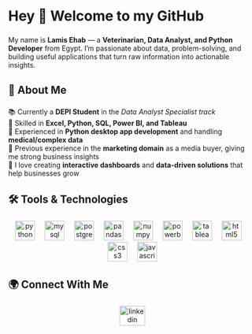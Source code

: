 <h1 align="left">Hey 👋 Welcome to my GitHub</h1>

###

<p align="left">
  My name is <strong>Lamis Ehab</strong> — a <strong>Veterinarian, Data Analyst, and Python Developer</strong> from Egypt.  
  I’m passionate about data, problem-solving, and building useful applications that turn raw information into actionable insights.  
</p>

###

<h2 align="left">🔹 About Me</h2>

###

<p align="left">
  📚 Currently a <strong>DEPI Student</strong> in the <em>Data Analyst Specialist track</em><br>
  🎯 Skilled in <strong>Excel, Python, SQL, Power BI, and Tableau</strong><br>
  🎯 Experienced in <strong>Python desktop app development</strong> and handling <strong>medical/complex data</strong><br>
  🎯 Previous experience in the <strong>marketing domain</strong> as a media buyer, giving me strong business insights<br>
  🚀 I love creating <strong>interactive dashboards</strong> and <strong>data-driven solutions</strong> that help businesses grow
</p>

###

<h2 align="left">🛠️ Tools & Technologies</h2>

###

<div align="center">
  <img src="https://cdn.jsdelivr.net/gh/devicons/devicon/icons/python/python-original.svg" height="40" alt="python logo" />
  <img width="12" />
  <img src="https://cdn.jsdelivr.net/gh/devicons/devicon/icons/mysql/mysql-original.svg" height="40" alt="mysql logo" />
  <img width="12" />
  <img src="https://cdn.jsdelivr.net/gh/devicons/devicon/icons/postgresql/postgresql-original.svg" height="40" alt="postgresql logo" />
  <img width="12" />
  <img src="https://cdn.jsdelivr.net/gh/devicons/devicon/icons/pandas/pandas-original.svg" height="40" alt="pandas logo" />
  <img width="12" />
  <img src="https://cdn.jsdelivr.net/gh/devicons/devicon/icons/numpy/numpy-original.svg" height="40" alt="numpy logo" />
  <img width="12" />
  <img src="https://cdn.jsdelivr.net/gh/devicons/devicon/icons/powerbi/powerbi-original.svg" height="40" alt="powerbi logo" />
  <img width="12" />
  <img src="https://github.com/devicons/devicon/tree/v2.17.0/icons/tableau/tableau-original.svg" height="40" alt="tableau logo" />
  <img width="12" />
  <img src="https://cdn.jsdelivr.net/gh/devicons/devicon/icons/html5/html5-original.svg" height="40" alt="html5 logo" />
  <img width="12" />
  <img src="https://cdn.jsdelivr.net/gh/devicons/devicon/icons/css3/css3-original.svg" height="40" alt="css3 logo" />
  <img width="12" />
  <img src="https://cdn.jsdelivr.net/gh/devicons/devicon/icons/javascript/javascript-original.svg" height="40" alt="javascript logo" />
</div>

###

<h2 align="left">🌍 Connect With Me</h2>

###

<div align="center">
  <a href="https://www.linkedin.com/in/lamis-el-ayouty" target="_blank" rel="noopener noreferrer">
    <img src="https://raw.githubusercontent.com/maurodesouza/profile-readme-generator/master/src/assets/icons/social/linkedin/default.svg" width="52" height="40" alt="linkedin logo" />
  </a>
</div>

